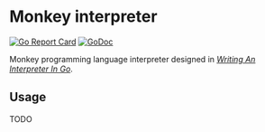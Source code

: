 # Monkey interpreter

[![Go Report Card](https://goreportcard.com/badge/github.com/CKnuchel/MonkeyInterpreter)](https://goreportcard.com/report/github.com/CKnuchel/MonkeyInterpreter)
[![GoDoc](https://godoc.org/github.com/CKnuchel/MonkeyInterpreter?status.svg)](https://godoc.org/github.com/CKnuchel/MonkeyInterpreter)

Monkey programming language interpreter designed in [_Writing An Interpreter In Go_](https://interpreterbook.com/).

## Usage

TODO
